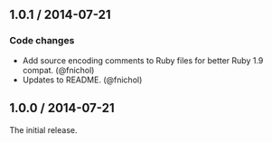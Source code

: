 ## 1.0.1 / 2014-07-21

### Code changes

* Add source encoding comments to Ruby files for better Ruby 1.9 compat. (@fnichol)
* Updates to README. (@fnichol)


## 1.0.0 / 2014-07-21

The initial release.
